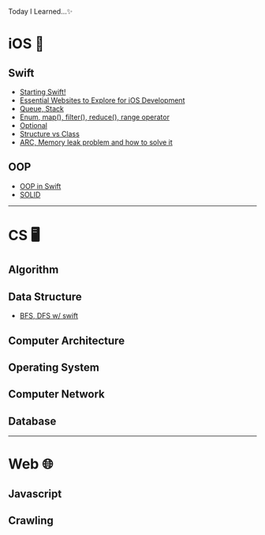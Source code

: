 Today I Learned...✨ 

# iOS 🍎
## Swift
- [Starting Swift!](https://hdaisywd.github.io/appdev/TIL0717/)
- [Essential Websites to Explore for iOS Development](https://hdaisywd.github.io/appdev/TIL07172/)
- [Queue, Stack](https://hdaisywd.github.io/appdev/TIL07173/)
- [Enum, map(), filter(), reduce(), range operator](https://hdaisywd.github.io/appdev/TIL0718/)
- [Optional](https://hdaisywd.github.io/appdev/TIL07182/)
- [Structure vs Class](https://hdaisywd.github.io/appdev/TIL07192/)
- [ARC, Memory leak problem and how to solve it](https://hdaisywd.github.io/appdev/TIL0720/)

## OOP
- [OOP in Swift](https://hdaisywd.github.io/appdev/TIL0719/)
- [SOLID]() 
------------------------------------

# CS 🖥️
## Algorithm


## Data Structure
- [BFS, DFS w/ swift](https://hdaisywd.github.io/algorithm/bfsdfs/)

## Computer Architecture


## Operating System


## Computer Network 


## Database

------------------------------------

# Web 🌐
## Javascript 

## Crawling
